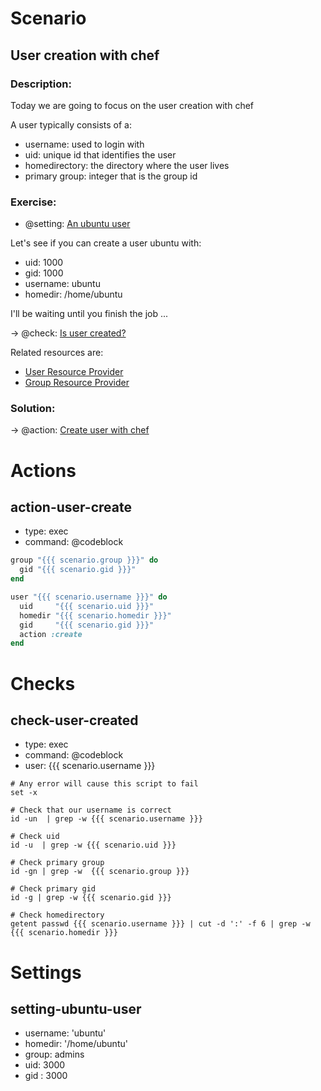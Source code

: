 # Scenario
## User creation with chef
### Description:
Today we are going to focus on the user creation with chef

A user typically consists of a:

- username: used to login with
- uid: unique id that identifies the user
- homedirectory: the directory where the user lives
- primary group: integer that is the group id

### Exercise:
- @setting: [An ubuntu user](#settings-ubuntu-user)

Let's see if you can create a user ubuntu with:

- uid: 1000
- gid: 1000
- username: ubuntu
- homedir: /home/ubuntu

I'll be waiting until you finish the job ...

-> @check: [Is user created?](#check-user-created)

Related resources are:
- [User Resource Provider](http://docs.opscode.com/resource_user.html)
- [Group Resource Provider](http://docs.opscode.com/resource_group.html)


### Solution:

-> @action: [Create user with chef](#action-user-create)

# Actions
## action-user-create
- type: exec
- command: @codeblock

```ruby
group "{{{ scenario.group }}}" do
  gid "{{{ scenario.gid }}}"
end

user "{{{ scenario.username }}}" do
  uid     "{{{ scenario.uid }}}"
  homedir "{{{ scenario.homedir }}}"
  gid     "{{{ scenario.gid }}}"
  action :create
end
```

# Checks
## check-user-created
- type: exec
- command: @codeblock
- user: {{{ scenario.username }}}

```
# Any error will cause this script to fail
set -x

# Check that our username is correct
id -un  | grep -w {{{ scenario.username }}}

# Check uid
id -u  | grep -w {{{ scenario.uid }}}

# Check primary group
id -gn | grep -w  {{{ scenario.group }}}

# Check primary gid
id -g | grep -w {{{ scenario.gid }}}

# Check homedirectory
getent passwd {{{ scenario.username }}} | cut -d ':' -f 6 | grep -w {{{ scenario.homedir }}}
```

# Settings
## setting-ubuntu-user
- username: 'ubuntu'
- homedir: '/home/ubuntu'
- group: admins
- uid: 3000
- gid : 3000
